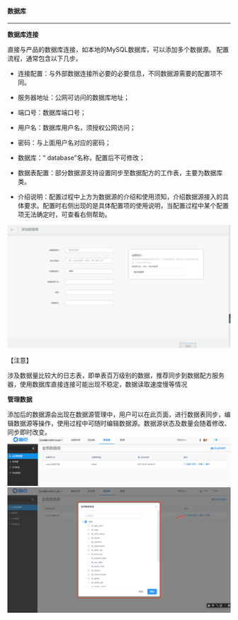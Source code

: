 #### **数据库**

---

**数据库连接**

直接与产品的数据库连接，如本地的MySQL数据库，可以添加多个数据源。
配置流程，通常包含以下几步。

* 连接配置：与外部数据连接所必要的必要信息，不同数据源需要的配置项不同。

* 服务器地址：公网可访问的数据库地址；

* 端口号：数据库端口号；

* 用户名：数据库用户名，须授权公网访问；

* 密码：与上面用户名对应的密码；

* 数据库：“ database”名称，配置后不可修改；

* 数据表配置：部分数据源支持设置同步至数据配方的工作表，主要为数据库类。

* 介绍说明：配置过程中上方为数据源的介绍和使用须知，介绍数据源接入的具体要求。配置时右侧出现的是具体配置项的使用说明，当配置过程中某个配置项无法确定时，可查看右侧帮助。

![](/assets/添加数据库.png)

【注意】

涉及数据量比较大的日志表，即单表百万级别的数据，推荐同步到数据配方服务器，使用数据库直接连接可能出现不稳定，数据读取速度慢等情况
 
 

**管理数据**

添加后的数据源会出现在数据源管理中，用户可以在此页面，进行数据表同步，编辑数据源等操作，使用过程中可随时编辑数据源。数据源状态及数量会随着修改、同步即时改变。
![](/assets/数据源管理.png)
![](/assets/同步数据表.png)